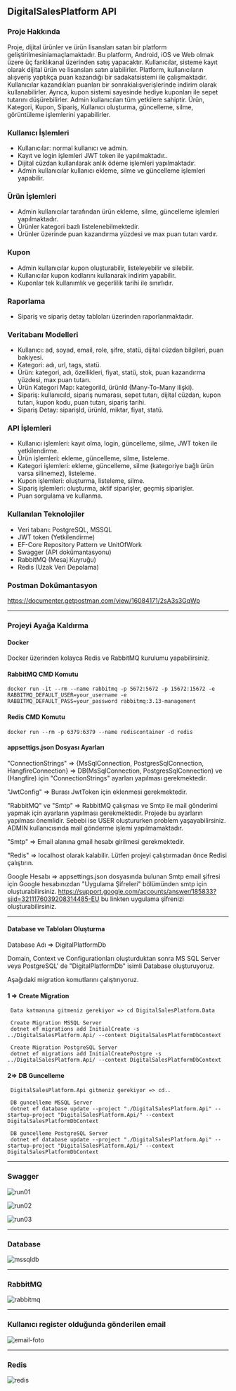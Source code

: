 
## DigitalSalesPlatform API

### Proje Hakkında

Proje, dijital ürünler ve ürün lisansları satan bir platform geliştirilmesiniamaçlamaktadır. Bu platform, Android, iOS ve Web olmak üzere üç farklıkanal üzerinden satış yapacaktır. Kullanıcılar, sisteme kayıt olarak dijital ürün ve lisansları satın alabilirler.
Platform, kullanıcıların alışveriş yaptıkça puan kazandığı bir sadakatsistemi ile çalışmaktadır. Kullanıcılar kazandıkları puanları bir sonrakialışverişlerinde indirim olarak kullanabilirler. Ayrıca, kupon sistemi sayesinde hediye kuponları ile sepet tutarını düşürebilirler. Admin kullanıcıları tüm yetkilere sahiptir. Ürün, Kategori, Kupon, Sipariş, Kullanıcı oluşturma, güncelleme, silme, görüntüleme işlemlerini yapabilirler.

### Kullanıcı İşlemleri
- Kullanıcılar: normal kullanıcı ve admin.
- Kayıt ve login işlemleri JWT token ile yapılmaktadır..
- Dijital cüzdan kullanılarak anlık ödeme işlemleri yapılmaktadır.
- Admin kullanıcılar kullanıcı ekleme, silme ve güncelleme işlemleri yapabilir.

### Ürün İşlemleri
- Admin kullanıcılar tarafından ürün ekleme, silme, güncelleme işlemleri yapılmaktadır.
- Ürünler kategori bazlı listelenebilmektedir.
- Ürünler üzerinde puan kazandırma yüzdesi ve max puan tutarı vardır.

### Kupon
- Admin kullanıcılar kupon oluşturabilir, listeleyebilir ve silebilir.
- Kullanıcılar kupon kodlarını kullanarak indirim yapabilir.
- Kuponlar tek kullanımlık ve geçerlilik tarihi ile sınırlıdır.

### Raporlama
- Sipariş ve sipariş detay tabloları üzerinden raporlanmaktadır.

### Veritabanı Modelleri
- Kullanıcı: ad, soyad, email, role, şifre, statü, dijital cüzdan bilgileri, puan bakiyesi.
- Kategori: adı, url, tags, statü.
- Ürün: kategori, adı, özellikleri, fiyat, statü, stok, puan kazandırma yüzdesi, max puan tutarı.
- Ürün Kategori Map: kategoriId, ürünId (Many-To-Many ilişki).
- Sipariş: kullanıcıId, sipariş numarası, sepet tutarı, dijital cüzdan, kupon tutarı, kupon kodu, puan tutarı, sipariş tarihi.
- Sipariş Detay: siparişId, ürünId, miktar, fiyat, statü.

### API İşlemleri
- Kullanıcı işlemleri: kayıt olma, login, güncelleme, silme, JWT token ile yetkilendirme.
- Ürün işlemleri: ekleme, güncelleme, silme, listeleme.
- Kategori işlemleri: ekleme, güncelleme, silme (kategoriye bağlı ürün varsa silinemez), listeleme.
- Kupon işlemleri: oluşturma, listeleme, silme.
- Sipariş işlemleri: oluşturma, aktif siparişler, geçmiş siparişler.
- Puan sorgulama ve kullanma.

### Kullanılan Teknolojiler
- Veri tabanı: PostgreSQL, MSSQL
- JWT token (Yetkilendirme)
- EF-Core Repository Pattern ve UnitOfWork
- Swagger (API dokümantasyonu)
- RabbitMQ (Mesaj Kuyruğu)
- Redis (Uzak Veri Depolama)

### Postman Dokümantasyon

https://documenter.getpostman.com/view/16084171/2sA3s3GqWp


*******************************************************************************************************

### Projeyi Ayağa Kaldırma

#### Docker
Docker üzerinden kolayca Redis ve RabbitMQ kurulumu yapabilirsiniz.

#### RabbitMQ CMD Komutu 
    docker run -it --rm --name rabbitmq -p 5672:5672 -p 15672:15672 -e RABBITMQ_DEFAULT_USER=your_username -e RABBITMQ_DEFAULT_PASS=your_password rabbitmq:3.13-management

#### Redis CMD Komutu
    docker run --rm -p 6379:6379 --name rediscontainer -d redis

#### appsettigs.json Dosyası Ayarları 

"ConnectionStrings" => {MsSqlConnection, PostgresSqlConnection, HangfireConnection}  => DB(MsSqlConnection, PostgresSqlConnection) ve (Hangfire) için "ConnectionStrings" ayarları yapılması gerekmektedir.

"JwtConfig" => Burası JwtToken için eklenmesi gerekmektedir.

"RabbitMQ" ve "Smtp" => RabbitMQ çalışması ve Smtp ile mail gönderimi yapmak için ayarların yapılması gerekmektedir. Projede bu ayarların yapılması önemlidir. Sebebi ise USER oluştururken problem yaşayabilirsiniz. ADMIN kullanıcısında mail gönderme işlemi yapılmamaktadır.

"Smtp" => Email alanına gmail hesabı girilmesi gerekmektedir.

"Redis" => localhost olarak kalabilir. Lütfen projeyi çalıştırmadan önce Redisi çalıştırın.

Google Hesabı => appsettings.json dosyasında bulunan Smtp email şifresi için Google hesabınızdan "Uygulama Şifreleri" bölümünden smtp için oluşturabilirsiniz.
https://support.google.com/accounts/answer/185833?sjid=3211176039208314485-EU bu linkten uygulama şifrenizi oluşturabilirsiniz.


*******************************************************************************************************

#### Database ve Tabloları Oluşturma

Database Adı => DigitalPlatformDb

Domain, Context ve Configurationları oluşturduktan sonra MS SQL Server veya PostgreSQL' de "DigitalPlatformDb" isimli Database oluşturuyoruz.

Aşağıdaki migration komutlarını çalıştırıyoruz.

#### 1 => Create Migration
     Data katmanına gitmeniz gerekiyor => cd DigitalSalesPlatform.Data
     
     Create Migration MSSQL Server
     dotnet ef migrations add InitialCreate -s ../DigitalSalesPlatform.Api/ --context DigitalSalesPlatformDbContext

     Create Migration PostgreSQL Server
     dotnet ef migrations add InitialCreatePostgre -s ../DigitalSalesPlatform.Api/ --context DigitalSalesPlatformDbContext
        
  
#### 2=> DB Guncelleme 
     DigitalSalesPlatform.Api gitmeniz gerekiyor => cd.. 

     DB guncelleme MSSQL Server
     dotnet ef database update --project "./DigitalSalesPlatform.Api" --startup-project "DigitalSalesPlatform.Api/" --context DigitalSalesPlatformDbContext

     DB guncelleme PostgreSQL Server
     dotnet ef database update --project "./DigitalSalesPlatform.Api" --startup-project "DigitalSalesPlatform.Api/" --context DigitalSalesPlatformDbContext


*******************************************************************************************************

### Swagger

![run01](https://github.com/user-attachments/assets/822f0174-65f0-48bd-9fa4-c167dd8668fa)

![run02](https://github.com/user-attachments/assets/9ec447ac-59b6-4500-b858-04882c81796e)

![run03](https://github.com/user-attachments/assets/d5eb1088-ee88-49ac-8845-37a5037c1e6f)

*******************************************************************************************************

### Database

![mssqldb](https://github.com/user-attachments/assets/24e65020-742e-4d41-9fa3-61bcb11d6770)

*******************************************************************************************************

### RabbitMQ

![rabbitmq](https://github.com/user-attachments/assets/668a3eeb-af73-4a33-9f28-c5b28a3dc74c)

*******************************************************************************************************

### Kullanıcı register olduğunda gönderilen email

![email-foto](https://github.com/user-attachments/assets/a10af55c-37b3-4b5e-8298-fe45a624f315)

*******************************************************************************************************

### Redis

![redis](https://github.com/user-attachments/assets/e3ec2dd0-7453-477f-9e38-9cf34a98cdbc)





     
